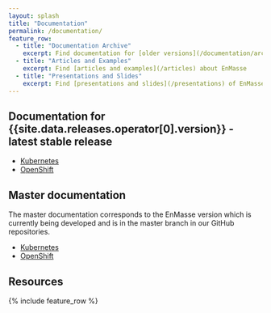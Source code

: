 ```yaml
---
layout: splash
title: "Documentation"
permalink: /documentation/
feature_row:
  - title: "Documentation Archive"
    excerpt: Find documentation for [older versions](/documentation/archive) of EnMasse
  - title: "Articles and Examples"
    excerpt: Find [articles and examples](/articles) about EnMasse
  - title: "Presentations and Slides"
    excerpt: Find [presentations and slides](/presentations) of EnMasse
---
```


## Documentation for {{site.data.releases.operator[0].version}} - latest stable release

* [Kubernetes](/documentation/{{site.data.releases.operator[0].version}}/kubernetes.html)
* [OpenShift](/documentation/{{site.data.releases.operator[0].version}}/openshift.html)

## Master documentation 

The master documentation corresponds to the EnMasse version which is currently being developed and is in the master branch in our GitHub repositories.

* [Kubernetes](/documentation/master/kubernetes.html)
* [OpenShift](/documentation/master/openshift.html)

## Resources 

{% include feature_row %}
